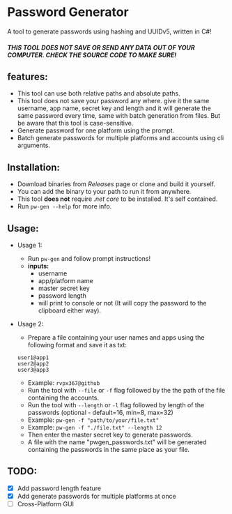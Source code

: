 # **Password Generator**

A tool to generate passwords using hashing and UUIDv5, written in C#!
##### THIS TOOL DOES NOT SAVE OR SEND ANY DATA OUT OF YOUR COMPUTER. CHECK THE SOURCE CODE TO MAKE SURE!

## features:
- This tool can use both relative paths and absolute paths.
- This tool does not save your password any where. give it the same username, app name, secret key and length and it will generate the same password every time, same with batch generation from files. But be aware that this tool is case-sensitive.
- Generate password for one platform using the prompt.
- Batch generate passwords for multiple platforms and accounts using cli arguments.

## Installation:
- Download binaries from _Releases_ page or clone and build it yourself.
- You can add the binary to your path to run it from anywhere.
- This tool __does not__ require _.net core_ to be installed. It's self contained.
- Run `pw-gen --help` for more info.

## Usage:
- Usage 1: 
    - Run `pw-gen` and follow prompt instructions!
    - **inputs:**
        - username
        - app/platform name
        - master secret key
        - password length
        - will print to console or not (It will copy the password to the clipboard either way).

- Usage 2:
    - Prepare a file containing your user names and apps using the following format and save it as txt:
    ```
    user1@app1
    user2@app2
    user3@app3
    ```
    - Example: `rvpx367@github`
    - Run the tool with `--file` or `-f` flag followed by the the path of the file containing the accounts.
    - Run the tool with `--length` or `-l` flag followed by length of the passwords (optional - default=16, min=8, max=32)
    - Example: `pw-gen -f "path/to/your/file.txt"`
    - Example: `pw-gen -f "./file.txt" --length 12`
    - Then enter the master secret key to generate passwords.
    - A file with the name "pwgen_passwords.txt" will be generated containing the passwords in the same place as your file.

## TODO:
- [X] Add password length feature
- [X] Add generate passwords for multiple platforms at once
- [ ] Cross-Platform GUI
